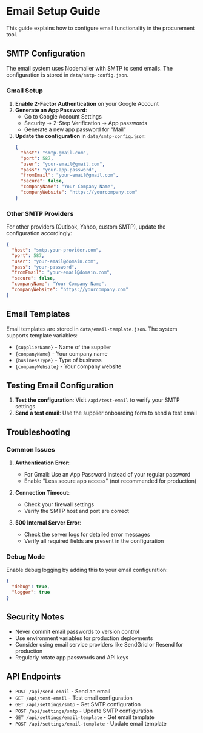 # Email Setup Guide

This guide explains how to configure email functionality in the procurement tool.

## SMTP Configuration

The email system uses Nodemailer with SMTP to send emails. The configuration is stored in `data/smtp-config.json`.

### Gmail Setup

1. **Enable 2-Factor Authentication** on your Google Account
2. **Generate an App Password**:
   - Go to Google Account Settings
   - Security → 2-Step Verification → App passwords
   - Generate a new app password for "Mail"
3. **Update the configuration** in `data/smtp-config.json`:
   ```json
   {
     "host": "smtp.gmail.com",
     "port": 587,
     "user": "your-email@gmail.com",
     "pass": "your-app-password",
     "fromEmail": "your-email@gmail.com",
     "secure": false,
     "companyName": "Your Company Name",
     "companyWebsite": "https://yourcompany.com"
   }
   ```

### Other SMTP Providers

For other providers (Outlook, Yahoo, custom SMTP), update the configuration accordingly:

```json
{
  "host": "smtp.your-provider.com",
  "port": 587,
  "user": "your-email@domain.com",
  "pass": "your-password",
  "fromEmail": "your-email@domain.com",
  "secure": false,
  "companyName": "Your Company Name",
  "companyWebsite": "https://yourcompany.com"
}
```

## Email Templates

Email templates are stored in `data/email-template.json`. The system supports template variables:

- `{supplierName}` - Name of the supplier
- `{companyName}` - Your company name
- `{businessType}` - Type of business
- `{companyWebsite}` - Your company website

## Testing Email Configuration

1. **Test the configuration**: Visit `/api/test-email` to verify your SMTP settings
2. **Send a test email**: Use the supplier onboarding form to send a test email

## Troubleshooting

### Common Issues

1. **Authentication Error**: 
   - For Gmail: Use an App Password instead of your regular password
   - Enable "Less secure app access" (not recommended for production)

2. **Connection Timeout**:
   - Check your firewall settings
   - Verify the SMTP host and port are correct

3. **500 Internal Server Error**:
   - Check the server logs for detailed error messages
   - Verify all required fields are present in the configuration

### Debug Mode

Enable debug logging by adding this to your email configuration:

```json
{
  "debug": true,
  "logger": true
}
```

## Security Notes

- Never commit email passwords to version control
- Use environment variables for production deployments
- Consider using email service providers like SendGrid or Resend for production
- Regularly rotate app passwords and API keys

## API Endpoints

- `POST /api/send-email` - Send an email
- `GET /api/test-email` - Test email configuration
- `GET /api/settings/smtp` - Get SMTP configuration
- `POST /api/settings/smtp` - Update SMTP configuration
- `GET /api/settings/email-template` - Get email template
- `POST /api/settings/email-template` - Update email template 